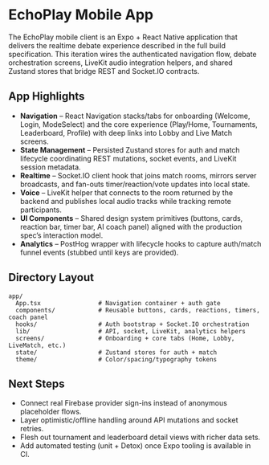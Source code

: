 # EchoPlay Mobile App

The EchoPlay mobile client is an Expo + React Native application that delivers the realtime debate experience described in the full build specification. This iteration wires the authenticated navigation flow, debate orchestration screens, LiveKit audio integration helpers, and shared Zustand stores that bridge REST and Socket.IO contracts.

## App Highlights
- **Navigation** – React Navigation stacks/tabs for onboarding (Welcome, Login, ModeSelect) and the core experience (Play/Home, Tournaments, Leaderboard, Profile) with deep links into Lobby and Live Match screens.
- **State Management** – Persisted Zustand stores for auth and match lifecycle coordinating REST mutations, socket events, and LiveKit session metadata.
- **Realtime** – Socket.IO client hook that joins match rooms, mirrors server broadcasts, and fan-outs timer/reaction/vote updates into local state.
- **Voice** – LiveKit helper that connects to the room returned by the backend and publishes local audio tracks while tracking remote participants.
- **UI Components** – Shared design system primitives (buttons, cards, reaction bar, timer bar, AI coach panel) aligned with the production spec’s interaction model.
- **Analytics** – PostHog wrapper with lifecycle hooks to capture auth/match funnel events (stubbed until keys are provided).

## Directory Layout
```
app/
  App.tsx                # Navigation container + auth gate
  components/            # Reusable buttons, cards, reactions, timers, coach panel
  hooks/                 # Auth bootstrap + Socket.IO orchestration
  lib/                   # API, socket, LiveKit, analytics helpers
  screens/               # Onboarding + core tabs (Home, Lobby, LiveMatch, etc.)
  state/                 # Zustand stores for auth + match
  theme/                 # Color/spacing/typography tokens
```

## Next Steps
- Connect real Firebase provider sign-ins instead of anonymous placeholder flows.
- Layer optimistic/offline handling around API mutations and socket retries.
- Flesh out tournament and leaderboard detail views with richer data sets.
- Add automated testing (unit + Detox) once Expo tooling is available in CI.
